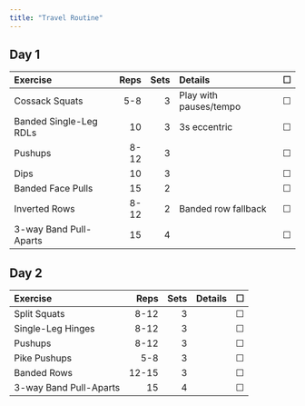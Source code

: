 ```yaml
---
title: "Travel Routine"
---
```


## Day 1

| Exercise                   | Reps  | Sets | Details                   | ☐ |
|:----------|--:|--:|:----------|:-:|
| Cossack Squats             | 5-8   | 3    | Play with pauses/tempo    | ☐ |
| Banded Single-Leg RDLs     | 10    | 3    | 3s eccentric              | ☐ |
| Pushups                    | 8-12  | 3    |                           | ☐ |
| Dips                       | 10    | 3    |                           | ☐ |
| Banded Face Pulls          | 15    | 2    |                           | ☐ |
| Inverted Rows              | 8-12  | 2    | Banded row fallback       | ☐ |
| 3-way Band Pull-Aparts     | 15    | 4    |                           | ☐ |

## Day 2

| Exercise                   | Reps  | Sets | Details                   | ☐ |
|:----------|--:|--:|:----------|:-:|
| Split Squats               | 8-12  | 3    |                           | ☐ |
| Single-Leg Hinges          | 8-12  | 3    |                           | ☐ |
| Pushups                    | 8-12  | 3    |                           | ☐ |
| Pike Pushups               | 5-8   | 3    |                           | ☐ |
| Banded Rows                | 12-15 | 3    |                           | ☐ |
| 3-way Band Pull-Aparts     | 15    | 4    |                           | ☐ |
